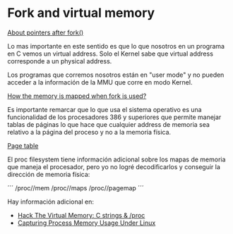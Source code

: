 # Fork and virtual memory

[About pointers after fork()](https://stackoverflow.com/questions/26534613/about-pointers-after-fork)

Lo mas importante en este sentido es que lo que nosotros en un programa en C vemos un virtual address. Solo el Kernel sabe que virtual address corresponde a un physical address.

Los programas que corremos nosotros están en "user mode" y no pueden acceder a la información de la MMU que corre en modo Kernel.

[How the memory is mapped when fork is used?](https://stackoverflow.com/questions/9724473/how-the-memory-is-mapped-when-fork-is-used)

Es importante remarcar que lo que usa el sistema operativo es una funcionalidad de los procesadores 386 y superiores que permite manejar tablas de páginas lo que hace que cualquier address de memoria sea relativo a la página del proceso y no a la memoria física.

[Page table](https://en.wikipedia.org/wiki/Page_table)

El proc filesystem tiene información adicional sobre los mapas de memoria que maneja el procesador, pero yo no logré decodificarlos y conseguir la dirección de memoria física:

´´´
/proc/<pid>/mem
/proc/<pid>/maps
/proc/<pid>/pagemap
´´´

Hay información adicional en:

- [Hack The Virtual Memory: C strings & /proc](https://blog.holbertonschool.com/hack-the-virtual-memory-c-strings-proc/)
- [Capturing Process Memory Usage Under Linux](https://www.eqware.net/articles/CapturingProcessMemoryUsageUnderLinux/index.html)
